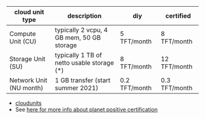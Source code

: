 

| cloud unit type         | description                                | diy           | certified     |
| ----------------------- | ------------------------------------------ | ------------- | ------------- |
| Compute Unit (CU)       | typically 2 vcpu, 4 GB mem, 50 GB storage  | 5 TFT/month   | 8 TFT/month   |
| Storage Unit (SU)       | typically 1 TB of netto usable storage (*) | 8 TFT/month   | 12 TFT/month  |
| Network Unit (NU month) | 1 GB transfer  (start summer 2021)         | 0.2 TFT/month | 0.3 TFT/month |

- [cloudunits](cloudunits)
- See [here for more info about planet positive certification](certified_farming)
